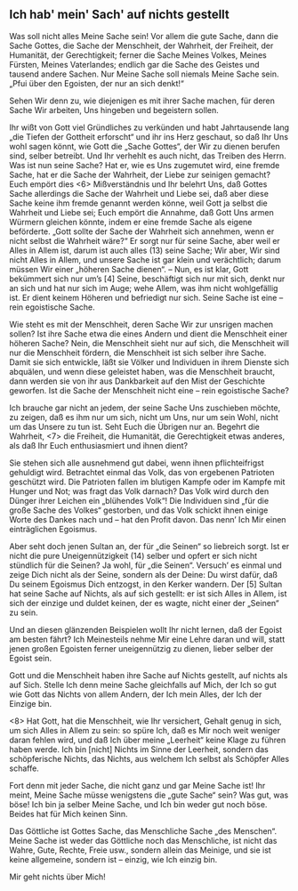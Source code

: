 ## Ich hab' mein' Sach' auf nichts gestellt

Was soll nicht alles Meine Sache sein! Vor allem die gute Sache, dann die Sache Gottes, die Sache der Menschheit, der Wahrheit, der Freiheit, der Humanität, der Gerechtigkeit; ferner die Sache Meines Volkes, Meines Fürsten, Meines Vaterlandes; endlich gar die Sache des Geistes und tausend andere Sachen. Nur Meine Sache soll niemals Meine Sache sein. „Pfui über den Egoisten, der nur an sich denkt!“

Sehen Wir denn zu, wie diejenigen es mit ihrer Sache machen, für deren Sache Wir arbeiten, Uns hingeben und begeistern sollen.

Ihr wißt von Gott viel Gründliches zu verkünden und habt Jahrtausende lang „die Tiefen der Gottheit erforscht“ und ihr ins Herz geschaut, so daß Ihr Uns wohl sagen könnt, wie Gott die „Sache Gottes“, der Wir zu dienen berufen sind, selber betreibt. Und Ihr verhehlt es auch nicht, das Treiben des Herrn. Was ist nun seine Sache? Hat er, wie es Uns zugemutet wird, eine fremde Sache, hat er die Sache der Wahrheit, der Liebe zur seinigen gemacht? Euch empört dies <6> Mißverständnis und Ihr belehrt Uns, daß Gottes Sache allerdings die Sache der Wahrheit und Liebe sei, daß aber diese Sache keine ihm fremde genannt werden könne, weil Gott ja selbst die Wahrheit und Liebe sei; Euch empört die Annahme, daß Gott Uns armen Würmern gleichen könnte, indem er eine fremde Sache als eigene beförderte. „Gott sollte der Sache der Wahrheit sich annehmen, wenn er nicht selbst die Wahrheit wäre?“ Er sorgt nur für seine Sache, aber weil er Alles in Allem ist, darum ist auch alles (13) seine Sache; Wir aber, Wir sind nicht Alles in Allem, und unsere Sache ist gar klein und verächtlich; darum müssen Wir einer „höheren Sache dienen“. – Nun, es ist klar, Gott bekümmert sich nur um’s [4] Seine, beschäftigt sich nur mit sich, denkt nur an sich und hat nur sich im Auge; wehe Allem, was ihm nicht wohlgefällig ist. Er dient keinem Höheren und befriedigt nur sich. Seine Sache ist eine – rein egoistische Sache.

Wie steht es mit der Menschheit, deren Sache Wir zur unsrigen machen sollen? Ist ihre Sache etwa die eines Andern und dient die Menschheit einer höheren Sache? Nein, die Menschheit sieht nur auf sich, die Menschheit will nur die Menschheit fördern, die Menschheit ist sich selber ihre Sache. Damit sie sich entwickle, läßt sie Völker und Individuen in ihrem Dienste sich abquälen, und wenn diese geleistet haben, was die Menschheit braucht, dann werden sie von ihr aus Dankbarkeit auf den Mist der Geschichte geworfen. Ist die Sache der Menschheit nicht eine – rein egoistische Sache?

Ich brauche gar nicht an jedem, der seine Sache Uns zuschieben möchte, zu zeigen, daß es ihm nur um sich, nicht um Uns, nur um sein Wohl, nicht um das Unsere zu tun ist. Seht Euch die Übrigen nur an. Begehrt die Wahrheit, <7> die Freiheit, die Humanität, die Gerechtigkeit etwas anderes, als daß Ihr Euch enthusiasmiert und ihnen dient?

Sie stehen sich alle ausnehmend gut dabei, wenn ihnen pflichteifrigst gehuldigt wird. Betrachtet einmal das Volk, das von ergebenen Patrioten geschützt wird. Die Patrioten fallen im blutigen Kampfe oder im Kampfe mit Hunger und Not; was fragt das Volk darnach? Das Volk wird durch den Dünger ihrer Leichen ein „blühendes Volk“! Die Individuen sind „für die große Sache des Volkes“ gestorben, und das Volk schickt ihnen einige Worte des Dankes nach und – hat den Profit davon. Das nenn’ Ich Mir einen einträglichen Egoismus.

Aber seht doch jenen Sultan an, der für „die Seinen“ so liebreich sorgt. Ist er nicht die pure Uneigennützigkeit (14) selber und opfert er sich nicht stündlich für die Seinen? Ja wohl, für „die Seinen“. Versuch’ es einmal und zeige Dich nicht als der Seine, sondern als der Deine: Du wirst dafür, daß Du seinem Egoismus Dich entzogst, in den Kerker wandern. Der [5] Sultan hat seine Sache auf Nichts, als auf sich gestellt: er ist sich Alles in Allem, ist sich der einzige und duldet keinen, der es wagte, nicht einer der „Seinen“ zu sein.

Und an diesen glänzenden Beispielen wollt Ihr nicht lernen, daß der Egoist am besten fährt? Ich Meinesteils nehme Mir eine Lehre daran und will, statt jenen großen Egoisten ferner uneigennützig zu dienen, lieber selber der Egoist sein.

Gott und die Menschheit haben ihre Sache auf Nichts gestellt, auf nichts als auf Sich. Stelle Ich denn meine Sache gleichfalls auf Mich, der Ich so gut wie Gott das Nichts von allem Andern, der Ich mein Alles, der Ich der Einzige bin.

<8> Hat Gott, hat die Menschheit, wie Ihr versichert, Gehalt genug in sich, um sich Alles in Allem zu sein: so spüre Ich, daß es Mir noch weit weniger daran fehlen wird, und daß Ich über meine „Leerheit“ keine Klage zu führen haben werde. Ich bin [nicht] Nichts im Sinne der Leerheit, sondern das schöpferische Nichts, das Nichts, aus welchem Ich selbst als Schöpfer Alles schaffe.

Fort denn mit jeder Sache, die nicht ganz und gar Meine Sache ist! Ihr meint, Meine Sache müsse wenigstens die „gute Sache“ sein? Was gut, was böse! Ich bin ja selber Meine Sache, und Ich bin weder gut noch böse. Beides hat für Mich keinen Sinn.

Das Göttliche ist Gottes Sache, das Menschliche Sache „des Menschen“. Meine Sache ist weder das Göttliche noch das Menschliche, ist nicht das Wahre, Gute, Rechte, Freie usw., sondern allein das Meinige, und sie ist keine allgemeine, sondern ist – einzig, wie Ich einzig bin.

Mir geht nichts über Mich!
